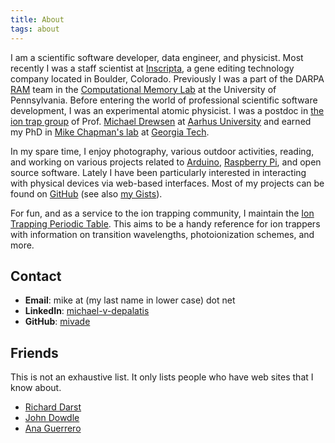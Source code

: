 ```yaml
---
title: About
tags: about
---
```


I am a scientific software developer, data engineer, and physicist. Most
recently I was a staff scientist at [Inscripta][], a gene editing technology
company located in Boulder, Colorado. Previously I was a part of the DARPA
[RAM][] team in the [Computational Memory Lab][CML] at the University of
Pennsylvania. Before entering the world of professional scientific software
development, I was an experimental atomic physicist. I was a postdoc in [the ion
trap group][group] of Prof. [Michael Drewsen][Drewsen] at [Aarhus
University][AU] and earned my PhD in [Mike Chapman's lab][ChapmanLab] at
[Georgia Tech][GT].

[Inscripta]: https://www.inscripta.com/
[CML]: http://memory.psych.upenn.edu/Main_Page
[RAM]: http://memory.psych.upenn.edu/RAM
[AU]: http://www.au.dk/en
[group]: http://phys.au.dk/forskning/forskningsomraader/amo/the-ion-trap-group/
[Drewsen]: http://pure.au.dk/portal/da/persons/id(871a704b-943d-4f99-b29d-07bea1bbab80).html
[GT]: http://www.gatech.edu
[ChapmanLab]: http://chapmanlabs.gatech.edu

In my spare time, I enjoy photography, various outdoor activities, reading, and
working on various projects related to [Arduino][], [Raspberry Pi][RPi], and
open source software. Lately I have been particularly interested in interacting
with physical devices via web-based interfaces. Most of my projects can be found
on [GitHub][] (see also [my Gists][]).

[Arduino]: http://arduino.cc/
[RPi]: http://www.raspberrypi.org/
[GitHub]: https://github.com/mivade
[my Gists]: https://gist.github.com/mivade

For fun, and as a service to the ion trapping community, I maintain
the
[Ion Trapping Periodic Table](https://mivade.github.io/ionptable/). This
aims to be a handy reference for ion trappers with information on
transition wavelengths, photoionization schemes, and more.

## Contact ##

* **Email**: mike at (my last name in lower case) dot net
* **LinkedIn**: [michael-v-depalatis](https://www.linkedin.com/in/michael-v-depalatis/)
* **GitHub**: [mivade](https://github.com/mivade)

## Friends ##

This is not an exhaustive list. It only lists people who have web
sites that I know about.

* [Richard Darst][]
* [John Dowdle][]
* [Ana Guerrero][]

[Richard Darst]:  http://rkd.zgib.net/
[John Dowdle]: http://jrd.spinodal.org/
[Ana Guerrero]: http://ekaia.org/
